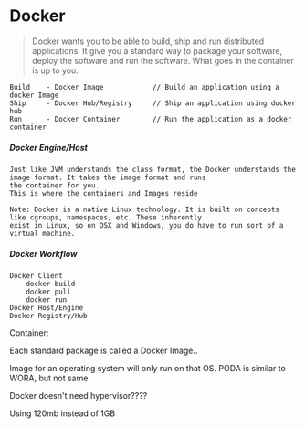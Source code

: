 # Docker

> Docker wants you to be able to build, ship and run distributed applications. It give you a standard way to package your software, deploy the software and run the software. What goes in the container is up to you.

```
Build    - Docker Image            // Build an application using a docker Image
Ship     - Docker Hub/Registry     // Ship an application using docker hub
Run      - Docker Container        // Run the application as a docker container
```

##### Docker Engine/Host

```
Just like JVM understands the class format, the Docker understands the image format. It takes the image format and runs
the container for you.
This is where the containers and Images reside

Note: Docker is a native Linux technology. It is built on concepts like cgroups, namespaces, etc. These inherently
exist in Linux, so on OSX and Windows, you do have to run sort of a virtual machine.
```

##### Docker Workflow

```
Docker Client
    docker build
    docker pull
    docker run
Docker Host/Engine
Docker Registry/Hub
```

Container:

Each standard package is called a Docker Image..

Image for an operating system will only run on that OS. PODA is similar to WORA, but not same.

Docker doesn't need hypervisor????

Using 120mb instead of 1GB



